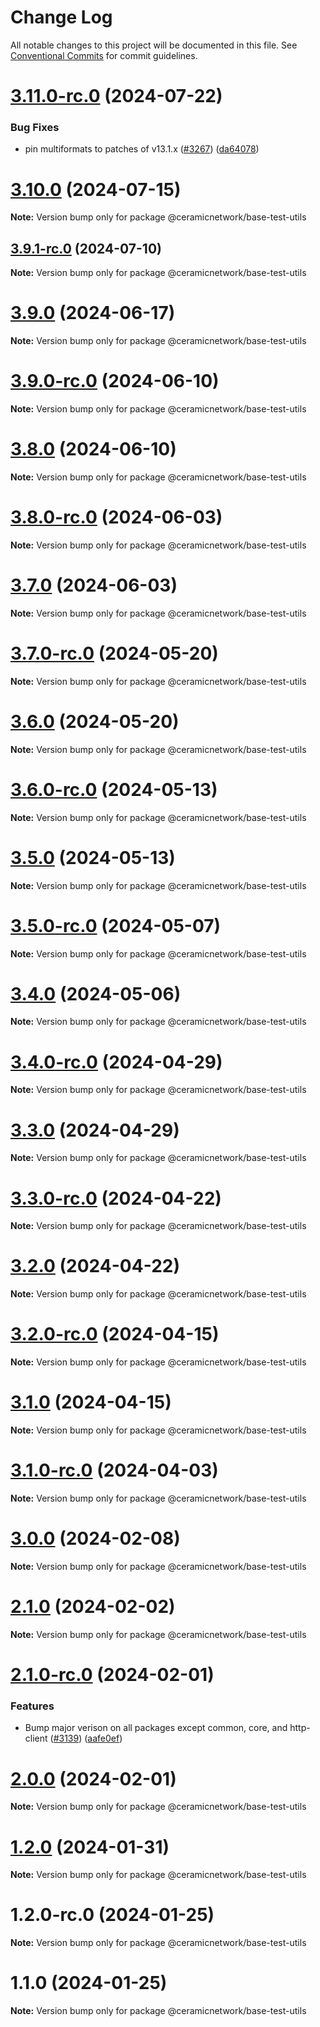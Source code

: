 # Change Log

All notable changes to this project will be documented in this file.
See [Conventional Commits](https://conventionalcommits.org) for commit guidelines.

# [3.11.0-rc.0](https://github.com/ceramicnetwork/js-ceramic/compare/@ceramicnetwork/base-test-utils@3.10.0...@ceramicnetwork/base-test-utils@3.11.0-rc.0) (2024-07-22)


### Bug Fixes

* pin multiformats to patches of v13.1.x ([#3267](https://github.com/ceramicnetwork/js-ceramic/issues/3267)) ([da64078](https://github.com/ceramicnetwork/js-ceramic/commit/da6407810961b94105fd9b54eba4f3500b4a4bc5))





# [3.10.0](https://github.com/ceramicnetwork/js-ceramic/compare/@ceramicnetwork/base-test-utils@3.9.1-rc.0...@ceramicnetwork/base-test-utils@3.10.0) (2024-07-15)

**Note:** Version bump only for package @ceramicnetwork/base-test-utils





## [3.9.1-rc.0](/compare/@ceramicnetwork/base-test-utils@3.9.0...@ceramicnetwork/base-test-utils@3.9.1-rc.0) (2024-07-10)

**Note:** Version bump only for package @ceramicnetwork/base-test-utils





# [3.9.0](https://github.com/ceramicnetwork/js-ceramic/compare/@ceramicnetwork/base-test-utils@3.9.0-rc.0...@ceramicnetwork/base-test-utils@3.9.0) (2024-06-17)

**Note:** Version bump only for package @ceramicnetwork/base-test-utils





# [3.9.0-rc.0](https://github.com/ceramicnetwork/js-ceramic/compare/@ceramicnetwork/base-test-utils@3.8.0...@ceramicnetwork/base-test-utils@3.9.0-rc.0) (2024-06-10)

**Note:** Version bump only for package @ceramicnetwork/base-test-utils





# [3.8.0](https://github.com/ceramicnetwork/js-ceramic/compare/@ceramicnetwork/base-test-utils@3.8.0-rc.0...@ceramicnetwork/base-test-utils@3.8.0) (2024-06-10)

**Note:** Version bump only for package @ceramicnetwork/base-test-utils





# [3.8.0-rc.0](https://github.com/ceramicnetwork/js-ceramic/compare/@ceramicnetwork/base-test-utils@3.7.0...@ceramicnetwork/base-test-utils@3.8.0-rc.0) (2024-06-03)

**Note:** Version bump only for package @ceramicnetwork/base-test-utils





# [3.7.0](https://github.com/ceramicnetwork/js-ceramic/compare/@ceramicnetwork/base-test-utils@3.7.0-rc.0...@ceramicnetwork/base-test-utils@3.7.0) (2024-06-03)

**Note:** Version bump only for package @ceramicnetwork/base-test-utils





# [3.7.0-rc.0](https://github.com/ceramicnetwork/js-ceramic/compare/@ceramicnetwork/base-test-utils@3.6.0...@ceramicnetwork/base-test-utils@3.7.0-rc.0) (2024-05-20)

**Note:** Version bump only for package @ceramicnetwork/base-test-utils





# [3.6.0](https://github.com/ceramicnetwork/js-ceramic/compare/@ceramicnetwork/base-test-utils@3.6.0-rc.0...@ceramicnetwork/base-test-utils@3.6.0) (2024-05-20)

**Note:** Version bump only for package @ceramicnetwork/base-test-utils





# [3.6.0-rc.0](https://github.com/ceramicnetwork/js-ceramic/compare/@ceramicnetwork/base-test-utils@3.5.0...@ceramicnetwork/base-test-utils@3.6.0-rc.0) (2024-05-13)

**Note:** Version bump only for package @ceramicnetwork/base-test-utils





# [3.5.0](https://github.com/ceramicnetwork/js-ceramic/compare/@ceramicnetwork/base-test-utils@3.5.0-rc.0...@ceramicnetwork/base-test-utils@3.5.0) (2024-05-13)

**Note:** Version bump only for package @ceramicnetwork/base-test-utils





# [3.5.0-rc.0](https://github.com/ceramicnetwork/js-ceramic/compare/@ceramicnetwork/base-test-utils@3.4.0...@ceramicnetwork/base-test-utils@3.5.0-rc.0) (2024-05-07)

**Note:** Version bump only for package @ceramicnetwork/base-test-utils





# [3.4.0](https://github.com/ceramicnetwork/js-ceramic/compare/@ceramicnetwork/base-test-utils@3.4.0-rc.0...@ceramicnetwork/base-test-utils@3.4.0) (2024-05-06)

**Note:** Version bump only for package @ceramicnetwork/base-test-utils





# [3.4.0-rc.0](https://github.com/ceramicnetwork/js-ceramic/compare/@ceramicnetwork/base-test-utils@3.3.0...@ceramicnetwork/base-test-utils@3.4.0-rc.0) (2024-04-29)

**Note:** Version bump only for package @ceramicnetwork/base-test-utils





# [3.3.0](https://github.com/ceramicnetwork/js-ceramic/compare/@ceramicnetwork/base-test-utils@3.3.0-rc.0...@ceramicnetwork/base-test-utils@3.3.0) (2024-04-29)

**Note:** Version bump only for package @ceramicnetwork/base-test-utils





# [3.3.0-rc.0](https://github.com/ceramicnetwork/js-ceramic/compare/@ceramicnetwork/base-test-utils@3.2.0...@ceramicnetwork/base-test-utils@3.3.0-rc.0) (2024-04-22)

**Note:** Version bump only for package @ceramicnetwork/base-test-utils





# [3.2.0](https://github.com/ceramicnetwork/js-ceramic/compare/@ceramicnetwork/base-test-utils@3.2.0-rc.0...@ceramicnetwork/base-test-utils@3.2.0) (2024-04-22)

**Note:** Version bump only for package @ceramicnetwork/base-test-utils





# [3.2.0-rc.0](https://github.com/ceramicnetwork/js-ceramic/compare/@ceramicnetwork/base-test-utils@3.1.0...@ceramicnetwork/base-test-utils@3.2.0-rc.0) (2024-04-15)

**Note:** Version bump only for package @ceramicnetwork/base-test-utils





# [3.1.0](https://github.com/ceramicnetwork/js-ceramic/compare/@ceramicnetwork/base-test-utils@3.1.0-rc.0...@ceramicnetwork/base-test-utils@3.1.0) (2024-04-15)

**Note:** Version bump only for package @ceramicnetwork/base-test-utils





# [3.1.0-rc.0](https://github.com/ceramicnetwork/js-ceramic/compare/@ceramicnetwork/base-test-utils@3.0.0...@ceramicnetwork/base-test-utils@3.1.0-rc.0) (2024-04-03)

**Note:** Version bump only for package @ceramicnetwork/base-test-utils





# [3.0.0](https://github.com/ceramicnetwork/js-ceramic/compare/@ceramicnetwork/base-test-utils@2.1.0...@ceramicnetwork/base-test-utils@3.0.0) (2024-02-08)

**Note:** Version bump only for package @ceramicnetwork/base-test-utils





# [2.1.0](https://github.com/ceramicnetwork/js-ceramic/compare/@ceramicnetwork/base-test-utils@2.1.0-rc.0...@ceramicnetwork/base-test-utils@2.1.0) (2024-02-02)

**Note:** Version bump only for package @ceramicnetwork/base-test-utils





# [2.1.0-rc.0](https://github.com/ceramicnetwork/js-ceramic/compare/@ceramicnetwork/base-test-utils@1.2.0...@ceramicnetwork/base-test-utils@2.1.0-rc.0) (2024-02-01)


### Features

* Bump major verison on all packages except common, core, and http-client ([#3139](https://github.com/ceramicnetwork/js-ceramic/issues/3139)) ([aafe0ef](https://github.com/ceramicnetwork/js-ceramic/commit/aafe0ef4187935ac7f842b3ed8c8a481e8d418bf))





# [2.0.0](/compare/@ceramicnetwork/base-test-utils@1.2.0...@ceramicnetwork/base-test-utils@2.0.0) (2024-02-01)

**Note:** Version bump only for package @ceramicnetwork/base-test-utils





# [1.2.0](https://github.com/ceramicnetwork/js-ceramic/compare/@ceramicnetwork/base-test-utils@1.2.0-rc.0...@ceramicnetwork/base-test-utils@1.2.0) (2024-01-31)

**Note:** Version bump only for package @ceramicnetwork/base-test-utils





# 1.2.0-rc.0 (2024-01-25)

**Note:** Version bump only for package @ceramicnetwork/base-test-utils





# 1.1.0 (2024-01-25)

**Note:** Version bump only for package @ceramicnetwork/base-test-utils
